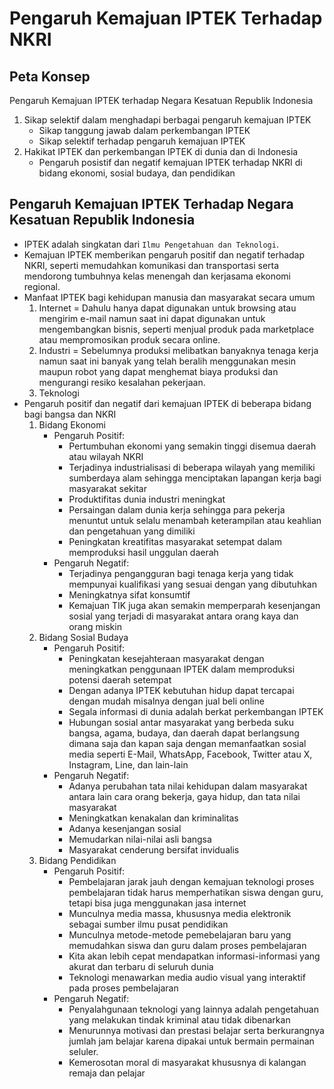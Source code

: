 # Pengaruh Kemajuan IPTEK Terhadap NKRI
## Peta Konsep
Pengaruh Kemajuan IPTEK terhadap Negara Kesatuan Republik Indonesia
1. Sikap selektif dalam menghadapi berbagai pengaruh kemajuan IPTEK
   - Sikap tanggung jawab dalam perkembangan IPTEK
   - Sikap selektif terhadap pengaruh kemajuan IPTEK
2. Hakikat IPTEK dan perkembangan IPTEK di dunia dan di Indonesia
   - Pengaruh posistif dan negatif kemajuan IPTEK terhadap NKRI di bidang ekonomi, sosial budaya, dan pendidikan
## Pengaruh Kemajuan IPTEK Terhadap Negara Kesatuan Republik Indonesia
- IPTEK adalah singkatan dari `Ilmu Pengetahuan dan Teknologi`.
- Kemajuan IPTEK memberikan pengaruh positif dan negatif terhadap NKRI, seperti memudahkan komunikasi dan transportasi serta mendorong tumbuhnya kelas menengah dan kerjasama ekonomi regional.
- Manfaat IPTEK bagi kehidupan manusia dan masyarakat secara umum
  1. Internet = Dahulu hanya dapat digunakan untuk browsing atau mengirim e-mail namun saat ini dapat digunakan untuk mengembangkan bisnis, seperti menjual produk pada marketplace atau mempromosikan produk secara online.
  2. Industri = Sebelumnya produksi melibatkan banyaknya tenaga kerja namun saat ini banyak yang telah beralih menggunakan mesin maupun robot yang dapat menghemat biaya produksi dan mengurangi resiko kesalahan pekerjaan.
  3. Teknologi
- Pengaruh positif dan negatif dari kemajuan IPTEK di beberapa bidang bagi bangsa dan NKRI
  1. Bidang Ekonomi
     - Pengaruh Positif:
       - Pertumbuhan ekonomi yang semakin tinggi disemua daerah atau wilayah NKRI
       - Terjadinya industrialisasi di beberapa wilayah yang memiliki sumberdaya alam sehingga menciptakan lapangan kerja bagi masyarakat sekitar
       - Produktifitas dunia industri meningkat
       - Persaingan dalam dunia kerja sehingga para pekerja menuntut untuk selalu menambah keterampilan atau keahlian dan pengetahuan yang dimiliki
       - Peningkatan kreatifitas masyarakat setempat dalam memproduksi hasil unggulan daerah
     - Pengaruh Negatif:
       - Terjadinya pengangguran bagi tenaga kerja yang tidak mempunyai kualifikasi yang sesuai dengan yang dibutuhkan
       - Meningkatnya sifat konsumtif
       - Kemajuan TIK juga akan semakin memperparah kesenjangan sosial yang terjadi di masyarakat antara orang kaya dan orang miskin
   2. Bidang Sosial Budaya
      - Pengaruh Positif:
        - Peningkatan kesejahteraan masyarakat dengan meningkatkan penggunaan IPTEK dalam memproduksi potensi daerah setempat
        - Dengan adanya IPTEK kebutuhan hidup dapat tercapai dengan mudah misalnya dengan jual beli online
        - Segala informasi di dunia adalah berkat perkembangan IPTEK
        - Hubungan sosial antar masyarakat yang berbeda suku bangsa, agama, budaya, dan daerah dapat berlangsung dimana saja dan kapan saja dengan memanfaatkan sosial media seperti E-Mail, WhatsApp, Facebook, Twitter atau X, Instagram, Line, dan lain-lain
      - Pengaruh Negatif:
        - Adanya perubahan tata nilai kehidupan dalam masyarakat antara lain cara orang bekerja, gaya hidup, dan tata nilai masyarakat
        - Meningkatkan kenakalan dan kriminalitas
        - Adanya kesenjangan sosial
        - Memudarkan nilai-nilai asli bangsa
        - Masyarakat cenderung bersifat invidualis
   3. Bidang Pendidikan
      - Pengaruh Positif:
        - Pembelajaran jarak jauh dengan kemajuan teknologi proses pembelajaran tidak harus memperhatikan siswa dengan guru, tetapi bisa juga menggunakan jasa internet
        - Munculnya media massa, khususnya media elektronik sebagai sumber ilmu pusat pendidikan
        - Munculnya metode-metode pemebelajaran baru yang memudahkan siswa dan guru dalam proses pembelajaran
        - Kita akan lebih cepat mendapatkan informasi-informasi yang akurat dan terbaru di seluruh dunia
        - Teknologi menawarkan media audio visual yang interaktif pada proses pembelajaran
      - Pengaruh Negatif:
        - Penyalahgunaan teknologi yang lainnya adalah pengetahuan yang melakukan tindak kriminal atau tidak dibenarkan
        - Menurunnya motivasi dan prestasi belajar serta berkurangnya jumlah jam belajar karena dipakai untuk bermain permainan seluler.
        - Kemerosotan moral di masyarakat khususnya di kalangan remaja dan pelajar
